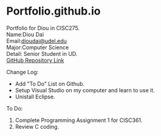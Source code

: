 # Portfolio.github.io
Portfolio for Diou in CISC275.  
Name:Diou Dai  
Email:dioudai@udel.edu  
Major:Computer Science  
Detail:   Senior Student in UD.  
  [GitHub Repository Link](https://github.com/DiouDai/Portfolio.github.io)  

Change Log:  
  * Add "To Do" List on Github.
  * Setup Visual Studio on my computer and learn to use it.
  * Unistall Eclipse.
 
To Do:  
1. Complete Programming Assignment 1 for CISC361.
2. Review C coding.
